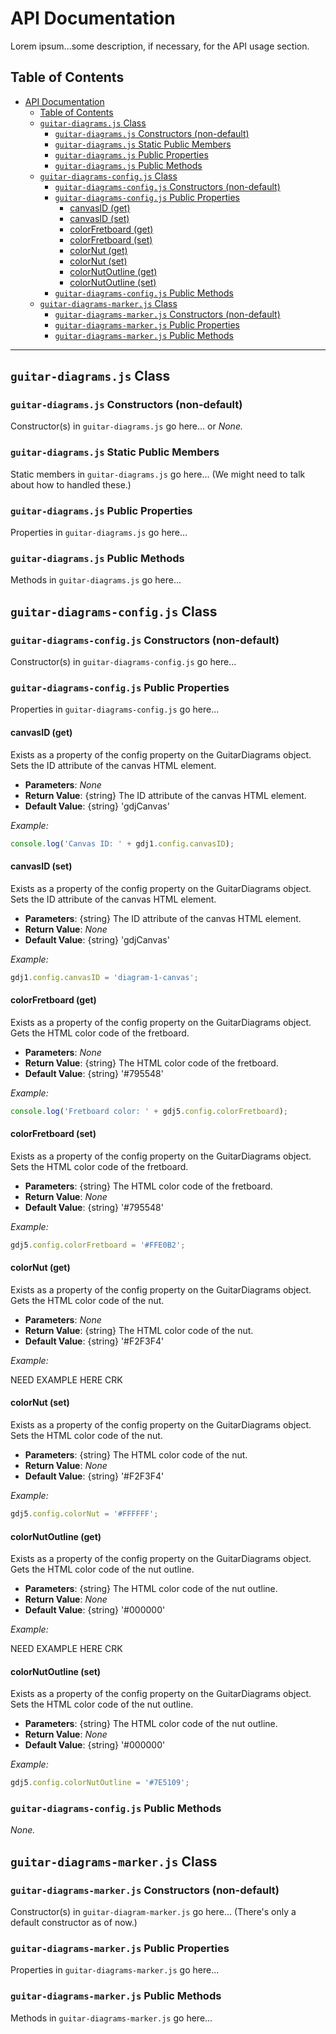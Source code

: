 # API Documentation

Lorem ipsum...some description, if necessary, for the API usage section.

## Table of Contents

- [API Documentation](#api-documentation)
  - [Table of Contents](#table-of-contents)
  - [`guitar-diagrams.js` Class](#guitar-diagramsjs-class)
    - [`guitar-diagrams.js` Constructors (non-default)](#guitar-diagramsjs-constructors-non-default)
    - [`guitar-diagrams.js` Static Public Members](#guitar-diagramsjs-static-public-members)
    - [`guitar-diagrams.js` Public Properties](#guitar-diagramsjs-public-properties)
    - [`guitar-diagrams.js` Public Methods](#guitar-diagramsjs-public-methods)
  - [`guitar-diagrams-config.js` Class](#guitar-diagrams-configjs-class)
    - [`guitar-diagrams-config.js` Constructors (non-default)](#guitar-diagrams-configjs-constructors-non-default)
    - [`guitar-diagrams-config.js` Public Properties](#guitar-diagrams-configjs-public-properties)
      - [canvasID (get)](#canvasid-get)
      - [canvasID (set)](#canvasid-set)
      - [colorFretboard (get)](#colorfretboard-get)
      - [colorFretboard (set)](#colorfretboard-set)
      - [colorNut (get)](#colornut-get)
      - [colorNut (set)](#colornut-set)
      - [colorNutOutline (get)](#colornutoutline-get)
      - [colorNutOutline (set)](#colornutoutline-set)
    - [`guitar-diagrams-config.js` Public Methods](#guitar-diagrams-configjs-public-methods)
  - [`guitar-diagrams-marker.js` Class](#guitar-diagrams-markerjs-class)
    - [`guitar-diagrams-marker.js` Constructors (non-default)](#guitar-diagrams-markerjs-constructors-non-default)
    - [`guitar-diagrams-marker.js` Public Properties](#guitar-diagrams-markerjs-public-properties)
    - [`guitar-diagrams-marker.js` Public Methods](#guitar-diagrams-markerjs-public-methods)

---

## <a name="guitar-diagrams.js"></a>`guitar-diagrams.js` Class

### <a name="guitar-diagrams.js-constructor"></a>`guitar-diagrams.js` Constructors (non-default)

Constructor(s) in `guitar-diagrams.js` go here... or _None._

### <a name="guitar-diagrams.js-static-public-members"></a>`guitar-diagrams.js` Static Public Members

Static members in `guitar-diagrams.js` go here... (We might need to talk about how to handled these.)

### <a name="guitar-diagrams.js-public-properties"></a>`guitar-diagrams.js` Public Properties

Properties in `guitar-diagrams.js` go here...

### <a name="guitar-diagrams.js-public-methods"></a>`guitar-diagrams.js` Public Methods

Methods in `guitar-diagrams.js` go here...

## <a name="guitar-diagrams-config.js"></a>`guitar-diagrams-config.js` Class

### <a name="guitar-diagrams.js-constructors"></a>`guitar-diagrams-config.js` Constructors (non-default)

Constructor(s) in `guitar-diagrams-config.js` go here...

### <a name="guitar-diagrams.js-public-properties"></a>`guitar-diagrams-config.js` Public Properties

Properties in `guitar-diagrams-config.js` go here...

#### canvasID (get)

Exists as a property of the config property on the GuitarDiagrams object. Sets the ID attribute of the canvas HTML element.

- **Parameters**: _None_
- **Return Value**: {string} The ID attribute of the canvas HTML element.
- **Default Value**: {string} 'gdjCanvas'

_Example:_

```javascript
console.log('Canvas ID: ' + gdj1.config.canvasID);
```

#### canvasID (set)

Exists as a property of the config property on the GuitarDiagrams object. Sets the ID attribute of the canvas HTML element.

- **Parameters**: {string} The ID attribute of the canvas HTML element.
- **Return Value**: _None_
- **Default Value**: {string} 'gdjCanvas'

_Example:_

```javascript
gdj1.config.canvasID = 'diagram-1-canvas';
```

#### colorFretboard (get)

Exists as a property of the config property on the GuitarDiagrams object. Gets the HTML color code of the fretboard.

- **Parameters**: _None_
- **Return Value**: {string} The HTML color code of the fretboard.
- **Default Value**: {string} '#795548'

_Example:_

```javascript
console.log('Fretboard color: ' + gdj5.config.colorFretboard);
```

#### colorFretboard (set)

Exists as a property of the config property on the GuitarDiagrams object. Sets the HTML color code of the fretboard.

- **Parameters**: {string} The HTML color code of the fretboard.
- **Return Value**: _None_
- **Default Value**: {string} '#795548'

_Example:_

```javascript
gdj5.config.colorFretboard = '#FFE0B2';
```

#### colorNut (get)

Exists as a property of the config property on the GuitarDiagrams object. Gets the HTML color code of the nut.

- **Parameters**: _None_
- **Return Value**: {string} The HTML color code of the nut.
- **Default Value**: {string} '#F2F3F4'

_Example:_

NEED EXAMPLE HERE CRK

#### colorNut (set)

Exists as a property of the config property on the GuitarDiagrams object. Sets the HTML color code of the nut.

- **Parameters**: {string} The HTML color code of the nut.
- **Return Value**: _None_
- **Default Value**: {string} '#F2F3F4'

_Example:_

```javascript
gdj5.config.colorNut = '#FFFFFF';
```

#### colorNutOutline (get)

Exists as a property of the config property on the GuitarDiagrams object. Gets the HTML color code of the nut outline.

- **Parameters**: {string} The HTML color code of the nut outline.
- **Return Value**: _None_
- **Default Value**: {string} '#000000'

_Example:_

NEED EXAMPLE HERE CRK

#### colorNutOutline (set)

Exists as a property of the config property on the GuitarDiagrams object. Sets the HTML color code of the nut outline.

- **Parameters**: {string} The HTML color code of the nut outline.
- **Return Value**: _None_
- **Default Value**: {string} '#000000'

_Example:_

```javascript
gdj5.config.colorNutOutline = '#7E5109';
```

### <a name="guitar-diagrams.js-public-methods"></a>`guitar-diagrams-config.js` Public Methods

_None._

## <a name="guitar-diagrams-marker.js"></a>`guitar-diagrams-marker.js` Class

### <a name="guitar-diagrams-marker.js-contstructors"></a>`guitar-diagrams-marker.js` Constructors (non-default)

Constructor(s) in `guitar-diagram-marker.js` go here... (There's only a default constructor as of now.)

### <a name="guitar-diagrams-marker.js-public-properties">`guitar-diagrams-marker.js` Public Properties

Properties in `guitar-diagrams-marker.js` go here...

### <a name="guitar-diagrams-marker.js-public-methods">`guitar-diagrams-marker.js` Public Methods

Methods in `guitar-diagrams-marker.js` go here...
